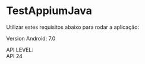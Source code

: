 # TestAppiumJava
Utilizar estes requisitos abaixo para rodar a aplicação: 


Version Android:
7.0 


API LEVEL:   
API 24
